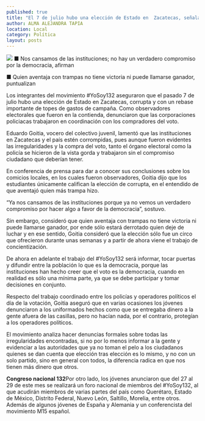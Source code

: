 ```yaml
---
published: true
title: "El 7 de julio hubo una elección de Estado en  Zacatecas, señala movimiento #YoSoy132"
author: ALMA ALEJANDRA TAPIA
location: Local
category: Política
layout: posts
---
```


![](http://i.imgur.com/rcUMiPlm.jpg)
■ Nos cansamos de las instituciones; no hay un verdadero compromiso por la democracia, afirman 

■ Quien aventaja con trampas no tiene victoria ni puede llamarse ganador, puntualizan

Los integrantes del movimiento #YoSoy132 aseguraron que el pasado 7 de julio hubo una elección de Estado en Zacatecas, corrupta y con un rebase importante de topes de gastos de campaña. Como observadores electorales que fueron en la contienda, denunciaron que las corporaciones policiacas trabajaron en coordinación con los compradores del voto.

Eduardo Goitia, vocero del colectivo juvenil, lamentó que las instituciones en Zacatecas y el país estén corrompidas, pues aunque fueron evidentes las irregularidades y la compra del voto, tanto el órgano electoral como la policía se hicieron de la vista gorda y trabajaron sin el compromiso ciudadano que deberían tener. 

En conferencia de prensa para dar a conocer sus conclusiones sobre los comicios locales, en los cuales fueron observadores, Goitia dijo que los estudiantes únicamente califican la elección de corrupta, en el entendido de que aventajó quien más trampa hizo. 

“Ya nos cansamos de las instituciones porque ya no vemos un verdadero compromiso por hacer algo a favor de la democracia”, sostuvo.

Sin embargo, consideró que quien aventaja con trampas no tiene victoria ni puede llamarse ganador, por ende sólo estará derrotado quien deje de luchar y en ese sentido, Goitia consideró  que la elección sólo fue un circo que ofrecieron durante unas semanas y a partir de ahora viene el trabajo de concientización. 

De ahora en adelante el trabajo del #YoSoy132 será informar, tocar puertas y difundir entre la población lo que es la democracia, porque las instituciones han hecho creer que el voto es la democracia, cuando en realidad es sólo una mínima parte, ya que se debe participar y tomar decisiones en conjunto.

Respecto del trabajo coordinado entre los policías y operadores políticos el día de la votación, Goitia aseguró que en varias ocasiones los jóvenes denunciaron a los uniformados hechos como que se entregaba dinero a la gente afuera de las casillas, pero no hacían nada, por el contrario, protegían a los operadores políticos. 

El movimiento analiza hacer denuncias formales sobre todas las irregularidades encontradas, si no por lo menos informar a la gente y evidenciar a las autoridades que ya no toman el pelo a los ciudadanos quienes se dan cuenta que elección tras elección es lo mismo, y no con un solo partido, sino en general con todos, la diferencia radica en que nos tienen más dinero que otros. 

**Congreso nacional 132**Por otro lado, los jóvenes anunciaron que del 27 al 29 de este mes se realizará un foro nacional de miembros del #YoSoy132, al que acudirán miembros de varias partes del país como Querétaro, Estado de México, Distrito Federal, Nuevo León, Saltillo, Morelia, entre otros. 
Además de algunos jóvenes de España y Alemania y un conferencista del movimiento M15 español.
